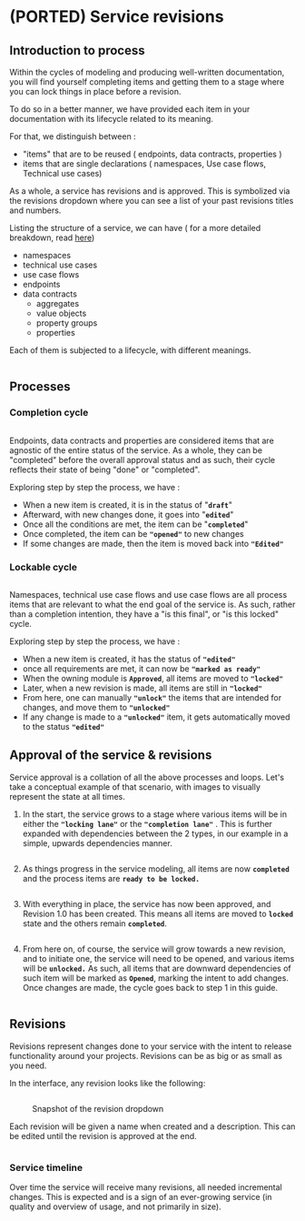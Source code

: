 # (PORTED) Service revisions

## Introduction to process

Within the cycles of modeling and producing well-written documentation, you will find yourself completing items and getting them to a stage where you can lock things in place before a revision.

To do so in a better manner, we have provided each item in your documentation with its lifecycle related to its meaning.



For that, we distinguish between :

* "items" that are to be reused ( endpoints, data contracts, properties )
* items that are single declarations ( namespaces, Use case flows, Technical use cases)

As a whole, a service has revisions and is approved. This is symbolized via the revisions dropdown where you can see a list of your past revisions titles and numbers.



Listing the structure of a service, we can have ( for a more detailed breakdown, read [here](ported-service-basics.md))

* namespaces
* technical use cases
* use case flows
* endpoints
* data contracts
  * aggregates
  * value objects
  * property groups&#x20;
  * properties

Each of them is subjected to a lifecycle, with different meanings.

<figure><img src="../../.gitbook/assets/CleanShot 2024-04-10 at 14.50.37.png" alt=""><figcaption></figcaption></figure>

## Processes

### Completion cycle

<figure><img src="../../.gitbook/assets/CleanShot 2024-04-10 at 10.51.52.png" alt=""><figcaption></figcaption></figure>

Endpoints, data contracts and properties are considered items that are agnostic of the entire status of the service. As a whole, they can be "completed" before the overall approval status and as such, their cycle reflects their state of being "done" or "completed".

Exploring step by step the process, we have :

* When a new item is created, it is in the status of "**`draft`**"
* Afterward, with new changes done, it goes into "**`edited`**"
* Once all the conditions are met, the item can be "**`completed`**"
* Once completed, the item can be **`"opened"`** to new changes
* If some changes are made, then the item is moved back into **`"Edited"`**

### Lockable cycle

<figure><img src="../../.gitbook/assets/CleanShot 2024-04-10 at 10.59.49@2x.png" alt=""><figcaption></figcaption></figure>

Namespaces, technical use case flows and use case flows are all process items that are relevant to what the end goal of the service is. As such, rather than a completion intention, they have a "is this final", or "is this locked" cycle.



Exploring step by step the process, we have :&#x20;

* When a new item is created, it has the status of **`"edited"`**
* once all requirements are met, it can now be **`"marked as ready"`**
* When the owning module is **`Approved`**, all items are moved to **`"locked"`**
* Later, when a new revision is made, all items are still in **`"locked"`**
* From here, one can manually **`"unlock"`** the items that are intended for changes, and move them to **`"unlocked"`**
* If any change is made to a **`"unlocked"`** item, it gets automatically moved to the status **`"edited"`**

## Approval of the service & revisions

Service approval is a collation of all the above processes and loops. Let's take a conceptual example of that scenario, with images to visually represent the state at all times.

1. In the start, the service grows to a stage where various items will be in either the **`"locking lane"`** or the **`"completion lane"`** . This is further expanded with dependencies between the 2 types, in our example in a simple, upwards dependencies manner.

<figure><img src="../../.gitbook/assets/CleanShot 2024-04-10 at 14.41.53.png" alt=""><figcaption></figcaption></figure>

2. As things progress in the service modeling, all items are now **`completed`** and the process items are **`ready to be locked.`**

<figure><img src="../../.gitbook/assets/CleanShot 2024-04-10 at 14.42.48.png" alt=""><figcaption></figcaption></figure>

3. With everything in place, the service has now been approved, and Revision 1.0 has been created. This means all items are moved to **`locked`** state and the others remain **`completed`**.

<figure><img src="../../.gitbook/assets/CleanShot 2024-04-10 at 14.44.04.png" alt=""><figcaption></figcaption></figure>

4. From here on, of course, the service will grow towards a new revision, and to initiate one, the service will need to be opened, and various items will be **`unlocked.`** As such, all items that are downward dependencies of such item will be marked as **`Opened`**, marking the intent to add changes. Once changes are made, the cycle goes back to step 1 in this guide.

<figure><img src="../../.gitbook/assets/CleanShot 2024-04-10 at 14.45.57.png" alt=""><figcaption></figcaption></figure>



## Revisions

Revisions represent changes done to your service with the intent to release functionality around your projects. Revisions can be as big or as small as you need.&#x20;

In the interface, any revision looks like the following:

<figure><img src="../../.gitbook/assets/CleanShot 2024-04-12 at 11.21.27.png" alt=""><figcaption><p>Snapshot of the revision dropdown</p></figcaption></figure>

Each revision will be given a name when created and a description. This can be edited until the revision is approved at the end.

<figure><img src="../../.gitbook/assets/CleanShot 2024-04-12 at 11.30.19.png" alt=""><figcaption></figcaption></figure>

### Service timeline

Over time the service will receive many revisions, all needed incremental changes. This is expected and is a sign of an ever-growing service (in quality and overview of usage, and not primarily in size).

<figure><img src="../../.gitbook/assets/CleanShot 2024-04-12 at 11.43.40.png" alt=""><figcaption></figcaption></figure>
